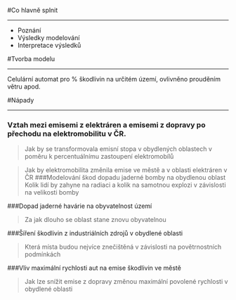 #Co hlavně splnit

---
- Poznání
- Výsledky modelování
- Interpretace výsledků

#Tvorba modelu

---
Celulární automat pro % škodlivin na určitém území, ovlivněno prouděním větru apod.

#Nápady

---
### Vztah mezi emisemi z elektráren a emisemi z dopravy po přechodu na elektromobilitu v ČR.
>Jak by se transformovala emisní stopa v obydlených oblastech v poměru k percentuálnímu zastoupení elektromobílů

>Jak by elektromobilita změnila emise ve městě a v oblasti elektráren v ČR
###Modelování škod dopadu jaderné bomby na obydlenou oblast
>Kolik lidí by zahyne na radiaci a kolik na samotnou explozi v závislosti na velikosti bomby

###Dopad jaderné havárie na obyvatelnost území 
>Za jak dlouho se oblast stane znovu obyvatelnou 

###Šíření škodlivin z industriálních zdrojů v obydlené oblasti
>Která místa budou nejvíce znečištěná v závislosti na povětrnostních podmínkách

###Vliv maximální rychlosti aut na emise škodlivin ve městě
>Jak lze snížit emise z dopravy změnou maximální povolené rychlosti v obydlené oblasti
